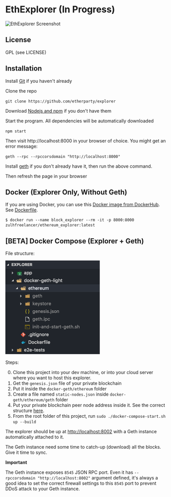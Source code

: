 # EthExplorer (In Progress)

![EthExplorer Screenshot](http://i.imgur.com/NHFYq0x.png)

## License

GPL (see LICENSE)

## Installation

Install [Git](https://git-scm.com/book/en/v2/Getting-Started-Installing-Git "Git installation") if you haven't already

Clone the repo

`git clone https://github.com/etherparty/explorer`

Download [Nodejs and npm](https://docs.npmjs.com/getting-started/installing-node "Nodejs install") if you don't have them

Start the program. All dependencies will be automatically downloaded

`npm start`

Then visit http://localhost:8000 in your browser of choice. You might get an error message:

`geth --rpc --rpccorsdomain "http://localhost:8000"`

Install [geth](https://github.com/ethereum/go-ethereum/wiki/Building-Ethereum "Geth install") if you don't already have it, then run the above command.

Then refresh the page in your browser

## Docker (Explorer Only, Without Geth)

If you are using Docker, you can use this [Docker image from DockerHub](https://hub.docker.com/r/zulhfreelancer/ethereum_explorer/). See [Dockerfile](Dockerfile).

```
$ docker run --name block_explorer --rm -it -p 8000:8000 zulhfreelancer/ethereum_explorer:latest
```

## [BETA] Docker Compose (Explorer + Geth)

File structure:

![](docs/docker-compose-tree.png)

Steps:

0. Clone this project into your dev machine, or into your cloud server where you want to host this explorer.
1. Get the `genesis.json` file of your private blockchain
2. Put it inside the `docker-geth/ethereum` folder
3. Create a file named `static-nodes.json` inside `docker-geth/ethereum/geth` folder
4. Put your private blockchain peer node address inside it. See the correct structure [here](https://github.com/ethereum/go-ethereum/wiki/Connecting-to-the-network#static-nodes).
5. From the root folder of this project, run `sudo ./docker-compose-start.sh up --build`

The explorer should be up at [http://localhost:8002](http://localhost:8002) with a Geth instance automatically attached to it.

The Geth instance need some time to catch-up (download) all the blocks. Give it time to sync.

**Important**

The Geth instance exposes `8545` JSON RPC port. Even it has `--rpccorsdomain "http://localhost:8002"` argument defined, it's always a good idea to set the correct firewall settings to this `8545` port to prevent DDoS attack to your Geth instance.
